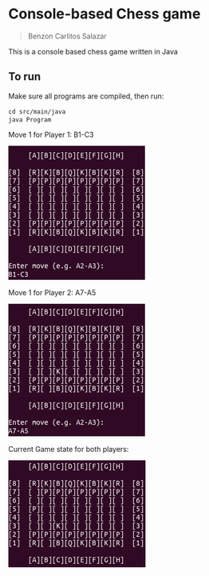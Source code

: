 # Console-based Chess game
>Benzon Carlitos Salazar

This is a console based chess game written in Java

## To run

Make sure all programs are compiled, then run:

```
cd src/main/java
java Program
```

Move 1 for Player 1: B1-C3

![Player 1 Move 1](./img/move1.png)

Move 1 for Player 2: A7-A5

![Player 2 Move 1](./img/move2.png)

Current Game state for both players:

![Current state](./img/move3.png)